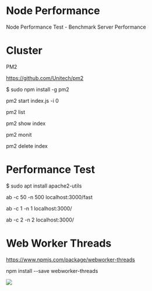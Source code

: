 # Node Performance

Node Performance Test - Benchmark Server Performance

# Cluster

PM2

https://github.com/Unitech/pm2

$ sudo npm install -g pm2

pm2 start index.js -i 0

pm2 list

pm2 show index

pm2 monit

pm2 delete index

# Performance Test

$ sudo apt install apache2-utils

ab -c 50 -n 500 localhost:3000/fast

ab -c 1 -n 1 localhost:3000/

ab -c 2 -n 2 localhost:3000/

# Web Worker Threads

https://www.npmjs.com/package/webworker-threads

npm install --save webworker-threads

<img src="http://aosabook.org/en/posa/ethercalc-images/scaling-threads.png"></img>
